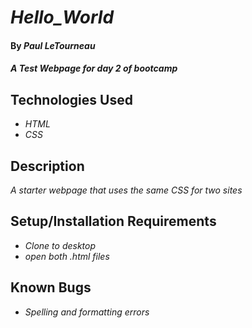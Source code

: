 # _Hello_World_

#### By _**Paul LeTourneau**_

#### _A Test Webpage for day 2 of bootcamp_

## Technologies Used

* _HTML_
* _CSS_


## Description

_A starter webpage that uses the same CSS for two sites_

## Setup/Installation Requirements

* _Clone to desktop_
* _open both .html files_




## Known Bugs

* _Spelling and formatting errors_


